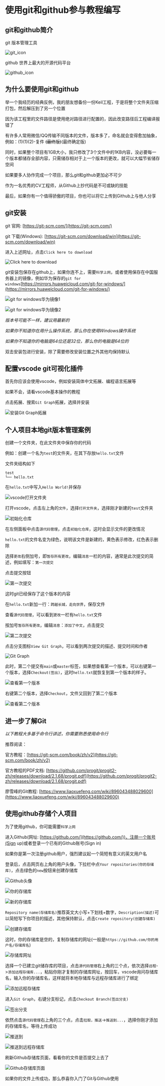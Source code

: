 # 使用git和github参与教程编写

## git和github简介

git 版本管理工具

![git_icon](../assets/imgs/git_icon.png)

github 世界上最大的开源代码平台

![github_icon](../assets/imgs/github_icon.png)

## 为什么要使用git和github

举一个我经历的经典反例，我的朋友想备份一份Keil工程，于是将整个文件夹压缩打包，然后解压到了另一个位置

因为该工程里的文件路径是使用绝对路径进行配置的，因此改变路径后工程编译报错了

有许多人常用微信/QQ传输不同版本的文件，版本多了，命名就会变得愈加抽象，例如：(1)(1)(2)-复件 ~~(最终版)~~(最终确定版)

同时，如果整个项目有1GB大小，我只修改了3个文件中的1KB内容，没必要每一个版本都储存全部内容，只需储存相对于上一个版本的更改，就可以大幅节省储存空间

如果要多人协作完成一个项目，那么git和github更加必不可少

作为一名优秀的CV工程师，从Github上抄代码是不可或缺的技能

最后，如果你有一个值得骄傲的项目，你也可以将它上传到Github上与他人分享

## git安装

git 官网: [https://git-scm.com/](https://git-scm.com/)

git 下载(Windows): [https://git-scm.com/download/win](https://git-scm.com/download/win) 

进入上述网址，点击`Click here to download`

![Click here to download](../assets/imgs/Click_here_to_download.png)

git安装包保存在github上，如果你连不上，需要`科学上网`，或者使用保存在中国服务器上的镜像，例如华为保存的`git for windows`[https://mirrors.huaweicloud.com/git-for-windows/](https://mirrors.huaweicloud.com/git-for-windows/)

![git for windows华为镜像1](../assets/imgs/git_for_windows_huawei_mirror_1.png)

![git for windows华为镜像2](../assets/imgs/git_for_windows_huawei_mirror_2.png)

*版本号可能不一样，建议用最新的*

*如果你不知道你在用什么操作系统，那么你在使用Windows操作系统*

*如果你不知道你的电脑是64位还是32位，那么你的电脑是64位的*

双击安装包进行安装，除了需要修改安装位置之外其他均保持默认

## 配置vscode git可视化插件

首先你应该会使用vscode，例如安装简体中文拓展、编程语言拓展等

如果不会，请看vscode基本操作的教程

点击拓展、搜索`Git Graph`拓展，选择并安装

![安装Git Graph拓展](../assets/imgs/install_git_graph_ext.png)

## 个人项目本地git版本管理案例

创建一个文件夹，在此文件夹中保存你的代码

例如：创建一个名为`test`的文件夹，在其下存放`hello.txt`文件

文件夹结构如下


```
test
└── hello.txt
```

在`hello.txt`中写入`Hello World!`并保存

![vscode打开文件夹](../assets/imgs/vscode_open_folder.png)

打开vscode，点击左上角的`文件`，选择`打开文件夹`，选择刚才新建的`test`文件夹

![初始化仓库](../assets/imgs/init_repository.png)

在左侧面板中点击`源代码管理`，点击`初始化仓库`，这时会显示文件的更改情况

`hello.txt`的文件名变为绿色，说明该文件是新建的，黄色表示修改，红色表示删除

选择`更改`右侧加号，即`暂存所有更改`，编辑`消息`一栏的内容，通常是此次提交的简述，例如填写：`第一次提交`

点击提交按钮

![第一次提交](../assets/imgs/git_first_commit.png)

这时git已经保存了这个版本的内容

在`hello.txt`新加一行：`跨越长城，走向世界`，保存文件

查看`源代码管理`，可以看到`更改`一栏有`hello.txt`文件

按加号`暂存所有更改`，编辑`消息`：`添加了中文`，点击提交

![第二次提交](../assets/imgs/git_second_commit.png)

点击分支图标`View Git Graph`，可以看到两次提交的描述、提交时间和作者

![Git Graph](../assets/imgs/git_graph.png)

此时，第二个提交有`main`或`master`标签，如果想查看第一个版本，可以右键第一个版本，选择`Checkout(签出)`，这时`hello.txt`就恢复到第一个版本的样子。

![查看第一个版本](../assets/imgs/git_checkout_to_first_commit.png)

右键第二个版本，选择`Checkout`，文件又回到了第二个版本

![查看第二个版本](../assets/imgs/git_checkout_to_second_commit.png)

## 进一步了解Git

*以下教程大多基于命令行讲述，你需要熟悉使用命令行*

推荐阅读：

官方教程：[https://git-scm.com/book/zh/v2](https://git-scm.com/book/zh/v2)

官方教程的PDF文档: [https://github.com/progit/progit2-zh/releases/download/2.1.68/progit.pdf](https://github.com/progit/progit2-zh/releases/download/2.1.68/progit.pdf)

廖雪峰的Git教程: [https://www.liaoxuefeng.com/wiki/896043488029600](https://www.liaoxuefeng.com/wiki/896043488029600)

## 使用github存储个人项目

为了使用github，你可能需要`科学上网`

进入Github(网址: [https://github.com/](https://github.com/))，注册一个账号(Sign up)或者登录一个已有的Github账号(Sign in)

如果你是第一次注册github用户，强烈建议起一个简短有意义的英文用户名

登录后，点击网页右上角的用户头像，下拉栏中点`Your repositories(你的存储库)`，点击绿色的`new`按钮来创建存储库

![Github头像](../assets/imgs/github_head_img.png)

![你的存储库](../assets/imgs/your_repositories.png)

![新的存储库](../assets/imgs/new_repository.png)

`Repository name(存储库名)`推荐英文大小写+下划线+数字，`Description(描述)`可以简短写下你项目的描述，其他保持默认，点击`Create repository(创建存储库)`

![创建存储库](../assets/imgs/create_repository.png)

这时，你的存储库是空的，复制存储库的网址(一般是`https://github.com/你的用户名/存储库名`)

![存储库网址](../assets/imgs/repository_url.png)

选择一个已建立git储存库的项目，点击`源代码管理`右上角的三个点，依次选择`远程`->`添加远程存储库...`，粘贴你刚才复制的存储库网址，按回车，vscode询问存储库名，输入你的存储库名，这样就将本地存储库与远程存储库进行了绑定

![添加远程存储库](../assets/imgs/add_remote_repository.png)

进入`Git Graph`，右键分支标记，点击`Checkout Branch(签出分支)`

![签出分支](../assets/imgs/checkout_branch.png)

依然点击`源代码管理`右上角的三个点，点击`拉取，推送`->`推送到...`，选择你刚才添加的存储库名，等待上传成功

![推送到](../assets/imgs/push_to.png)

![推送到远程存储库](../assets/imgs/push_to_remote.png)

刷新Github存储库页面，看看你的文件是否提交上去了

![Github存储库页面](../assets/imgs/github_repository_page.png)

如果你的文件上传成功，那么恭喜你入门了Git与Github使用